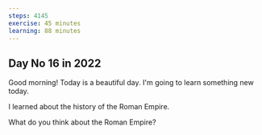 ```yaml
---
steps: 4145
exercise: 45 minutes
learning: 88 minutes
---
```

## Day No 16 in 2022
Good morning! Today is a beautiful day.
I'm going to learn something new today.

I learned about the history of the Roman Empire.

What do you think about the Roman Empire?
